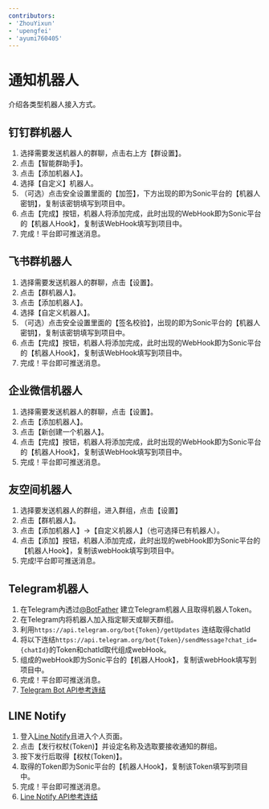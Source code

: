 ```yaml
---
contributors:
- 'ZhouYixun'
- 'upengfei'
- 'ayumi760405'
---
```


# 通知机器人
介绍各类型机器人接入方式。

## 钉钉群机器人

1. 选择需要发送机器人的群聊，点击右上方【群设置】。
2. 点击【智能群助手】。
3. 点击【添加机器人】。
4. 选择【自定义】机器人。
5. （可选）点击安全设置里面的【加签】，下方出现的即为Sonic平台的【机器人密钥】，复制该密钥填写到项目中。
6. 点击【完成】按钮，机器人将添加完成，此时出现的WebHook即为Sonic平台的【机器人Hook】，复制该WebHook填写到项目中。
7. 完成！平台即可推送消息。

## 飞书群机器人

1. 选择需要发送机器人的群聊，点击【设置】。
2. 点击【群机器人】。
3. 点击【添加机器人】。
4. 选择【自定义机器人】。
5. （可选）点击安全设置里面的【签名校验】，出现的即为Sonic平台的【机器人密钥】，复制该密钥填写到项目中。
6. 点击【完成】按钮，机器人将添加完成，此时出现的WebHook即为Sonic平台的【机器人Hook】，复制该WebHook填写到项目中。
7. 完成！平台即可推送消息。

## 企业微信机器人

1. 选择需要发送机器人的群聊，点击【设置】。
2. 点击【添加机器人】。
3. 点击【新创建一个机器人】。
4. 点击【完成】按钮，机器人将添加完成，此时出现的WebHook即为Sonic平台的【机器人Hook】，复制该WebHook填写到项目中。
5. 完成！平台即可推送消息。

## 友空间机器人

1. 选择要发送机器人的群组，进入群组，点击【设置】
2. 点击【群机器人】。
3. 点击【添加机器人】->【自定义机器人】（也可选择已有机器人）。
4. 点击【添加】按钮，机器人添加完成，此时出现的webHook即为Sonic平台的【机器人Hook】，复制该webHook填写到项目中。
5. 完成!平台即可推送消息。

## Telegram机器人

1. 在Telegram內透过[@BotFather](https://t.me/BotFather) 建立Telegram机器人且取得机器人Token。
2. 在Telegram内将机器人加入指定聊天或聊天群组。
3. 利用`https://api.telegram.org/bot{Token}/getUpdates` 连结取得chatId
4. 将以下连结`https://api.telegram.org/bot{Token}/sendMessage?chat_id={chatId}`的Token和chatId取代组成webHook。
5. 组成的webHook即为Sonic平台的【机器人Hook】，复制该webHook填写到项目中。
6. 完成！平台即可推送消息。
7. [Telegram Bot API参考连结](https://core.telegram.org/bots/api)

## LINE Notify

1. 登入[Line Notify](https://notify-bot.line.me/doc/en/)且进入个人页面。
2. 点击【发行权杖(Token)】并设定名称及选取要接收通知的群组。
3. 按下发行后取得【权杖(Token)】。
4. 取得的Token即为Sonic平台的【机器人Hook】，复制该Token填写到项目中。
5. 完成！平台即可推送消息。
6. [Line Notify API参考连结](https://notify-bot.line.me/doc/en/)


